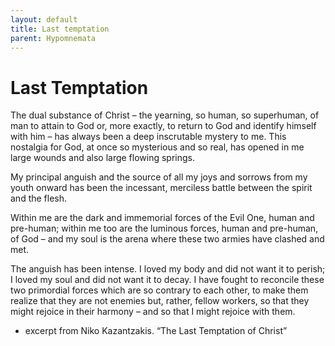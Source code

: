 ```yaml
---
layout: default
title: Last temptation
parent: Hypomnemata
---
```

# Last Temptation

The dual substance of Christ – the yearning, so human, so superhuman, of man to attain to God or, more exactly, to return to God and identify himself with him – has always been a deep inscrutable mystery to me. This nostalgia for God, at once so mysterious and so real, has opened in me large wounds and also large flowing springs.

My principal anguish and the source of all my joys and sorrows from my youth onward has been the incessant, merciless battle between the spirit and the flesh.

Within me are the dark and immemorial forces of the Evil One, human and pre-human; within me too are the luminous forces, human and pre-human, of God – and my soul is the arena where these two armies have clashed and met.

The anguish has been intense. I loved my body and did not want it to perish; I loved my soul and did not want it to decay. I have fought to reconcile these two primordial forces which are so contrary to each other, to make them realize that they are not enemies but, rather, fellow workers, so that they might rejoice in their harmony – and so that I might rejoice with them.

- excerpt from Niko Kazantzakis. “The Last Temptation of Christ”